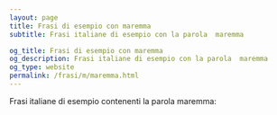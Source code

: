 ```yaml
---
layout: page
title: Frasi di esempio con maremma 
subtitle: Frasi italiane di esempio con la parola  maremma

og_title: Frasi di esempio con maremma 
og_description: Frasi italiane di esempio con la parola  maremma
og_type: website
permalink: /frasi/m/maremma.html
---
```


Frasi italiane di esempio contenenti la parola maremma:


